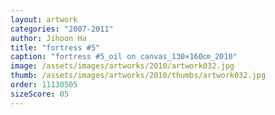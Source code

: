 ```yaml
---
layout: artwork
categories: "2007-2011"
author: Jihoon Ha
title: "fortress #5"
caption: "fortress #5_oil on canvas_130×160㎝_2010"
image: /assets/images/artworks/2010/artwork032.jpg
thumb: /assets/images/artworks/2010/thumbs/artwork032.jpg
order: 11130505
sizeScore: 05
---
```


